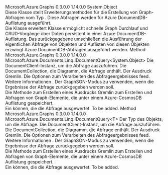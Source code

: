 <Type Name="GraphExtensions" FullName="Microsoft.Azure.Graphs.GraphExtensions">
  <TypeSignature Language="C#" Value="public static class GraphExtensions" />
  <TypeSignature Language="ILAsm" Value=".class public auto ansi abstract sealed GraphExtensions extends System.Object" />
  <TypeSignature Language="DocId" Value="T:Microsoft.Azure.Graphs.GraphExtensions" />
  <TypeSignature Language="VB.NET" Value="Public Module GraphExtensions" />
  <TypeSignature Language="F#" Value="type GraphExtensions = class" />
  <AssemblyInfo>
    <AssemblyName>Microsoft.Azure.Graphs</AssemblyName>
    <AssemblyVersion>0.3.0.0</AssemblyVersion>
    <AssemblyVersion>1.14.0.0</AssemblyVersion>
  </AssemblyInfo>
  <Base>
    <BaseTypeName>System.Object</BaseTypeName>
  </Base>
  <Interfaces />
  <Docs>
    <summary>
            Diese Klasse stellt Erweiterungsmethoden für die Erstellung von Graph-Abfragen vom Typ <see cref="T:Microsoft.Azure.Documents.Linq.IDocumentQuery`1" />.
            Diese Abfragen werden für Azure DocumentDB-Auflistung ausgeführt.
            </summary>
    <remarks>
            Die Klasse erweitert <see cref="T:Microsoft.Azure.Documents.Client.DocumentClient" /> Klasse ermöglicht schnelle Graph Durchlauf und CRUD-Vorgänge über Daten persistent in einer Azure DocumentDB-Auflistung. Das zurückgegebene <see cref="T:Microsoft.Azure.Documents.Linq.IDocumentQuery`1" /> umschließen die Ausführung der eigentlichen Abfrage von Objekten und Auflisten von diesen Objekten erzwingt Azure DocumentDB-Abfragen ausgeführt werden.
            </remarks>
  </Docs>
  <Members>
    <Member MemberName="CreateGremlinQuery">
      <MemberSignature Language="C#" Value="public static Microsoft.Azure.Documents.Linq.IDocumentQuery&lt;dynamic&gt; CreateGremlinQuery (this Microsoft.Azure.Documents.Client.DocumentClient documentClient, Microsoft.Azure.Documents.DocumentCollection collection, string gremlinExpression, Microsoft.Azure.Documents.Client.FeedOptions feedOptions = null, Microsoft.Azure.Graphs.GraphSONMode graphSONMode = Microsoft.Azure.Graphs.GraphSONMode.Compact);" />
      <MemberSignature Language="ILAsm" Value=".method public static hidebysig class Microsoft.Azure.Documents.Linq.IDocumentQuery`1&lt;object&gt; CreateGremlinQuery(class Microsoft.Azure.Documents.Client.DocumentClient documentClient, class Microsoft.Azure.Documents.DocumentCollection collection, string gremlinExpression, class Microsoft.Azure.Documents.Client.FeedOptions feedOptions, valuetype Microsoft.Azure.Graphs.GraphSONMode graphSONMode) cil managed" />
      <MemberSignature Language="DocId" Value="M:Microsoft.Azure.Graphs.GraphExtensions.CreateGremlinQuery(Microsoft.Azure.Documents.Client.DocumentClient,Microsoft.Azure.Documents.DocumentCollection,System.String,Microsoft.Azure.Documents.Client.FeedOptions,Microsoft.Azure.Graphs.GraphSONMode)" />
      <MemberSignature Language="F#" Value="static member CreateGremlinQuery : Microsoft.Azure.Documents.Client.DocumentClient * Microsoft.Azure.Documents.DocumentCollection * string * Microsoft.Azure.Documents.Client.FeedOptions * Microsoft.Azure.Graphs.GraphSONMode -&gt; Microsoft.Azure.Documents.Linq.IDocumentQuery&lt;obj&gt;" Usage="Microsoft.Azure.Graphs.GraphExtensions.CreateGremlinQuery (documentClient, collection, gremlinExpression, feedOptions, graphSONMode)" />
      <MemberType>Method</MemberType>
      <AssemblyInfo>
        <AssemblyName>Microsoft.Azure.Graphs</AssemblyName>
        <AssemblyVersion>0.3.0.0</AssemblyVersion>
        <AssemblyVersion>1.14.0.0</AssemblyVersion>
      </AssemblyInfo>
      <ReturnValue>
        <ReturnType>Microsoft.Azure.Documents.Linq.IDocumentQuery&lt;System.Object&gt;</ReturnType>
      </ReturnValue>
      <Parameters>
        <Parameter Name="documentClient" Type="Microsoft.Azure.Documents.Client.DocumentClient" RefType="this" />
        <Parameter Name="collection" Type="Microsoft.Azure.Documents.DocumentCollection" />
        <Parameter Name="gremlinExpression" Type="System.String" />
        <Parameter Name="feedOptions" Type="Microsoft.Azure.Documents.Client.FeedOptions" />
        <Parameter Name="graphSONMode" Type="Microsoft.Azure.Graphs.GraphSONMode" />
      </Parameters>
      <Docs>
        <param name="documentClient">Die DocumentClient-Instanz, um die Abfrage auszuführen.</param>
        <param name="collection">Die DocumentCollection, die Diagramm, die Abfrage enthält.</param>
        <param name="gremlinExpression">Der Ausdruck Gremlin.</param>
        <param name="feedOptions">Die Optionen zum Verarbeiten des Abfrageergebnisses feed. Weitere Informationen <see cref="T:Microsoft.Azure.Documents.Client.FeedOptions" />.</param>
        <param name="graphSONMode">Der GraphSON-Modus zu verwenden, wenn die Ergebnisse der Abfrage zurückgegeben werden soll.</param>
        <summary>
            Die Methode zum Erstellen eines Ausdrucks Gremlin zum Erstellen und Abfragen von Graph-Elemente, die unter einem Azure-CosmosDB Auflistung gespeichert.
            </summary>
        <returns>Ein <see cref="T:Microsoft.Azure.Documents.Linq.IDocumentQuery`1" /> können, die die Abfrage ausgewertet.</returns>
        <remarks>To be added.</remarks>
      </Docs>
    </Member>
    <Member MemberName="CreateGremlinQuery&lt;T&gt;">
      <MemberSignature Language="C#" Value="public static Microsoft.Azure.Documents.Linq.IDocumentQuery&lt;T&gt; CreateGremlinQuery&lt;T&gt; (this Microsoft.Azure.Documents.Client.DocumentClient documentClient, Microsoft.Azure.Documents.DocumentCollection collection, string gremlinExpression, Microsoft.Azure.Documents.Client.FeedOptions feedOptions = null, Microsoft.Azure.Graphs.GraphSONMode graphSONMode = Microsoft.Azure.Graphs.GraphSONMode.Compact);" />
      <MemberSignature Language="ILAsm" Value=".method public static hidebysig class Microsoft.Azure.Documents.Linq.IDocumentQuery`1&lt;!!T&gt; CreateGremlinQuery&lt;T&gt;(class Microsoft.Azure.Documents.Client.DocumentClient documentClient, class Microsoft.Azure.Documents.DocumentCollection collection, string gremlinExpression, class Microsoft.Azure.Documents.Client.FeedOptions feedOptions, valuetype Microsoft.Azure.Graphs.GraphSONMode graphSONMode) cil managed" />
      <MemberSignature Language="DocId" Value="M:Microsoft.Azure.Graphs.GraphExtensions.CreateGremlinQuery``1(Microsoft.Azure.Documents.Client.DocumentClient,Microsoft.Azure.Documents.DocumentCollection,System.String,Microsoft.Azure.Documents.Client.FeedOptions,Microsoft.Azure.Graphs.GraphSONMode)" />
      <MemberSignature Language="F#" Value="static member CreateGremlinQuery : Microsoft.Azure.Documents.Client.DocumentClient * Microsoft.Azure.Documents.DocumentCollection * string * Microsoft.Azure.Documents.Client.FeedOptions * Microsoft.Azure.Graphs.GraphSONMode -&gt; Microsoft.Azure.Documents.Linq.IDocumentQuery&lt;'T&gt;" Usage="Microsoft.Azure.Graphs.GraphExtensions.CreateGremlinQuery (documentClient, collection, gremlinExpression, feedOptions, graphSONMode)" />
      <MemberType>Method</MemberType>
      <AssemblyInfo>
        <AssemblyName>Microsoft.Azure.Graphs</AssemblyName>
        <AssemblyVersion>0.3.0.0</AssemblyVersion>
        <AssemblyVersion>1.14.0.0</AssemblyVersion>
      </AssemblyInfo>
      <ReturnValue>
        <ReturnType>Microsoft.Azure.Documents.Linq.IDocumentQuery&lt;T&gt;</ReturnType>
      </ReturnValue>
      <TypeParameters>
        <TypeParameter Name="T" />
      </TypeParameters>
      <Parameters>
        <Parameter Name="documentClient" Type="Microsoft.Azure.Documents.Client.DocumentClient" RefType="this" />
        <Parameter Name="collection" Type="Microsoft.Azure.Documents.DocumentCollection" />
        <Parameter Name="gremlinExpression" Type="System.String" />
        <Parameter Name="feedOptions" Type="Microsoft.Azure.Documents.Client.FeedOptions" />
        <Parameter Name="graphSONMode" Type="Microsoft.Azure.Graphs.GraphSONMode" />
      </Parameters>
      <Docs>
        <typeparam name="T">Der Typ des Objekts, um die Abfrage.</typeparam>
        <param name="documentClient">Die DocumentClient-Instanz, um die Abfrage auszuführen.</param>
        <param name="collection">Die DocumentCollection, die Diagramm, die Abfrage enthält.</param>
        <param name="gremlinExpression">Der Ausdruck Gremlin.</param>
        <param name="feedOptions">Die Optionen zum Verarbeiten des Abfrageergebnisses feed. Weitere Informationen <see cref="T:Microsoft.Azure.Documents.Client.FeedOptions" />.</param>
        <param name="graphSONMode">Der GraphSON-Modus zu verwenden, wenn die Ergebnisse der Abfrage zurückgegeben werden soll.</param>
        <summary>
            Die Methode zum Erstellen eines Ausdrucks Gremlin zum Erstellen und Abfragen von Graph-Elemente, die unter einem Azure-CosmosDB Auflistung gespeichert.
            </summary>
        <returns>Ein <see cref="T:Microsoft.Azure.Documents.Linq.IDocumentQuery`1" /> können, die die Abfrage ausgewertet.</returns>
        <remarks>To be added.</remarks>
      </Docs>
    </Member>
  </Members>
</Type>
